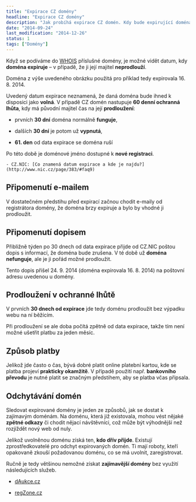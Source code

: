 ```yaml
---
title: "Expirace CZ domény"
headline: "Expirace CZ domény"
description: "Jak probíhá expirace CZ domén. Kdy bude expirující doména volná?"
date: "2014-09-24"
last_modification: "2014-12-26"
status: 1
tags: ["Domény"]
---
```


Když se podíváme do [WHOIS](/whois) příslušné domény, je možné vidět datum, kdy **doména expiruje** – v případě, že ji její majitel **neprodlouží**.

Doména z výše uvedeného obrázku použitá pro příklad tedy expirovala 16. 8. 2014.

Uvedený datum expirace neznamená, že daná doména bude ihned k disposici jako **volná**. V případě CZ domén nastupuje **60 denní ochranná lhůta**, kdy má původní majitel čas na její **prodloužení**:

  - prvních **30 dní** doména normálně **funguje**,

  - dalších **30 dní** je potom už **vypnutá**,

  - **61. den** od data expirace se doména ruší

Po této době je doménové jméno dostupné k **nové registraci**.

    - CZ.NIC: [Co znamená datum expirace a kde je najdu?](http://www.nic.cz/page/383/#faq9)

## Připomenutí e-mailem

V dostatečném předstihu před expirací začnou chodit e-maily od registrátora domény, že doména brzy expiruje a bylo by vhodné ji prodloužit.

## Připomenutí dopisem

Přibližně týden po 30 dnech od data expirace přijde od CZ.NIC poštou dopis s informací, že doména bude zrušena. V té době už **doména nefunguje**, ale je ji pořád možné prodloužit.

Tento dopis přišel 24. 9. 2014 (doména expirovala 16. 8. 2014) na poštovní adresu uvedenou u domény.

## Prodloužení v ochranné lhůtě

V prvních **30 dnech od expirace** jde tedy doménu prodloužit bez výpadku webu na ní běžícím.

Při prodloužení se ale doba počítá zpětně od data expirace, takže tím není možné ušetřit platbu za jeden měsíc.

## Způsob platby

Jelikož jde často o čas, bývá dobré platit online platební kartou, kde se platba projeví **prakticky okamžitě**. V případě použití např. **bankovního převodu** je nutné platit se značným předstihem, aby se platba včas připsala.

## Odchytávání domén

Sledovat expirované domény je jeden ze způsobů, jak se dostat k zajímavým doménám. Na doménu, která již existovala, mohou vést nějaké **zpětné odkazy** či chodit nějací návštěvníci, což může být výhodnější než rozjíždět nový web od nuly.

Jelikož uvolněnou doménu získá ten, **kdo dřív přijde**. Existují zprostředkovatelé pro odchyt expirovaných domén. Ti mají roboty, kteří opakovaně zkouší požadovanou doménu, co se má uvolnit, zaregistrovat.

Ručně je tedy většinou nemožné získat **zajímavější domény** bez využití následujících služeb.

  - [dAukce.cz](http://www.daukce.cz/domains)

  - [regZone.cz](https://www.regzone.cz/uvolnovane-domeny/100/)